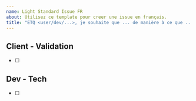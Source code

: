 ```yaml
---
name: Light Standard Issue FR
about: Utilisez ce template pour creer une issue en français.
title: "ETQ <user/dev/...>, je souhaite que ... de manière à ce que ..."
---
```


<!-- Pour visualiser le template complet, changez de template. Attention, cela aura pour conséquence de supprimer ce que vous avez rédigé jusqu'alors.-->

## Client - Validation 

+ [ ] 

## Dev - Tech

+ [ ] 


